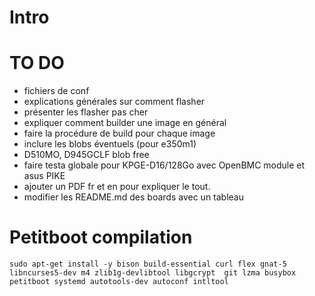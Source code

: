 # Intro

# TO DO
* fichiers de conf
* explications générales sur comment flasher
* présenter les flasher pas cher
* expliquer comment builder une image en général
* faire la procédure de build pour chaque image
* inclure les blobs éventuels (pour e350m1)
* D510MO, D945GCLF blob free
* faire testa globale pour KPGE-D16/128Go avec OpenBMC module et asus PIKE 
* ajouter un PDF fr et en pour expliquer le tout. 
* modifier les README.md des boards avec un tableau

# Petitboot compilation
```
sudo apt-get install -y bison build-essential curl flex gnat-5 libncurses5-dev m4 zlib1g-devlibtool libgcrypt  git lzma busybox petitboot systemd autotools-dev autoconf intltool
```
